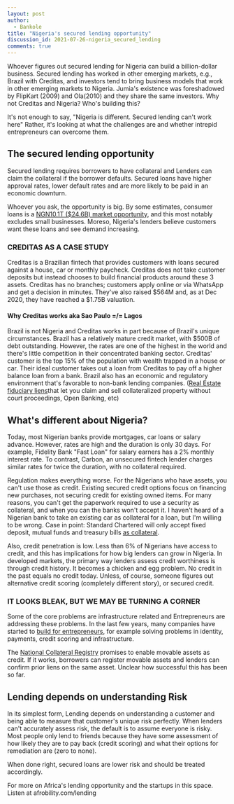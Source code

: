 ```yaml
---
layout: post
author:
  - Bankole
title: "Nigeria's secured lending opportunity"
discussion_id: 2021-07-26-nigeria_secured_lending
comments: true
---
```


Whoever figures out secured lending for Nigeria can build a billion-dollar
business. Secured lending has worked in other emerging markets, e.g., Brazil
with Creditas, and investors tend to bring business models that work in other
emerging markets to Nigeria. Jumia's existence was foreshadowed by FlipKart
(2009) and Ola(2010) and they share the same investors. Why not Creditas and
Nigeria? Who's building this?

It's not enough to say, "Nigeria is different. Secured lending can't work here"
Rather, it's looking at what the challenges are and whether intrepid
entrepreneurs can overcome them.

## The secured lending opportunity

Secured lending requires borrowers to have collateral and Lenders can claim the
collateral if the borrower defaults. Secured loans have higher approval rates,
lower default rates and are more likely to be paid in an economic downturn.

Whoever you ask, the opportunity is big. By some estimates, consumer loans is
a [NGN10.1T ($24.6B) market
opportunity](https://dejiolowe.com/2020/04/03/addressing-nigerias-overlooked-lending-opportunities/#:~:text=This%20means%20that%20the,about%20NGN%203.8%20trillion.),
and this most notably excludes small businesses. Moreso, Nigeria's lenders
believe customers want these loans and see demand increasing.

### CREDITAS AS A CASE STUDY

Creditas is a Brazilian fintech that provides customers with loans secured
against a house, car or monthly paycheck. Creditas does not take customer
deposits but instead chooses to build financial products around these 3 assets.
Creditas has no branches; customers apply online or via WhatsApp and get a
decision in minutes. They've also raised $564M and, as at Dec 2020, they have
reached a $1.75B valuation.

#### Why Creditas works aka Sao Paulo =/= Lagos

Brazil is not Nigeria and Creditas works in part because of Brazil's unique
circumstances. Brazil has a relatively mature credit market, with $500B of debt
outstanding. However, the rates are one of the highest in the world and there's
little competition in their concentrated banking sector. Creditas' customer is
the top 15% of the population with wealth trapped in a house or car. Their ideal
customer takes out a loan from Creditas to pay off a higher balance loan from a
bank. Brazil also has an economic and regulatory environment that's favorable to
non-bank lending companies. ([Real Estate fiduciary
liens](https://uk.practicallaw.thomsonreuters.com/6-501-2354?transitionType=Default&contextData=(sc.Default)#:~:text=Fiduciary%20lien%20(real%20estate%20fiduciary%20lien))that
let you claim and sell collateralized property without court proceedings, Open
Banking, etc)

## What's different about Nigeria?

Today, most Nigerian banks provide mortgages, car loans or salary advance.
However, rates are high and the duration is only 30 days. For example, Fidelity
Bank "Fast Loan" for salary earners has a 2% monthly interest rate. To contrast,
Carbon, an unsecured fintech lender charges similar rates for twice the
duration, with no collateral required.

Regulation makes everything worse. For the Nigerians who have assets, you can't
use those as credit. Existing secured credit options focus on financing new
purchases, not securing credit for existing owned items. For many reasons, you
can't get the paperwork required to use a security as collateral, and when you
can the banks won't accept it. I haven't heard of a Nigerian bank to take an
existing car as collateral for a loan, but I'm willing to be wrong. Case in
point: Standard Chartered will only accept fixed deposit, mutual funds and
treasury bills [as
collateral](https://www.sc.com/ng/invest/secured-wealth-lending/).

Also, credit penetration is low. Less than 6% of Nigerians have access to
credit, and this has implications for how big lenders can grow in Nigeria. In
developed markets, the primary way lenders assess credit worthiness is through
credit history. It becomes a chicken and egg problem. No credit in the past
equals no credit today. Unless, of course, someone figures out alternative
credit scoring (completely different story), or secured credit.

### IT LOOKS BLEAK, BUT WE MAY BE TURNING A CORNER

Some of the core problems are infrastructure related and Entrepreneurs are
addressing these problems. In the last few years, many companies have started
to [build for
entrepreneurs](https://bankole.org/posts/#:~:text=More%20startups%20that%20build%20for%20entrepreneurs%C2%A0),
for example solving problems in identity, payments, credit scoring and
infrastructure.

The [National Collateral Registry](https://www.ncr.gov.ng/) promises to
enable movable assets as credit. If it works, borrowers can register movable
assets and lenders can confirm prior liens on the same asset. Unclear how
successful this has been so far.

## Lending depends on understanding Risk

In its simplest form, Lending depends on understanding a customer and being able
to measure that customer's unique risk perfectly. When lenders can't accurately
assess risk, the default is to assume everyone is risky. Most people only lend
to friends because they have some assessment of how likely they are to pay back
(credit scoring) and what their options for remediation are (zero to none).

When done right, secured loans are lower risk and should be treated accordingly.

For more on Africa's lending opportunity and the startups in this space. Listen
at afrobility.com/lending
